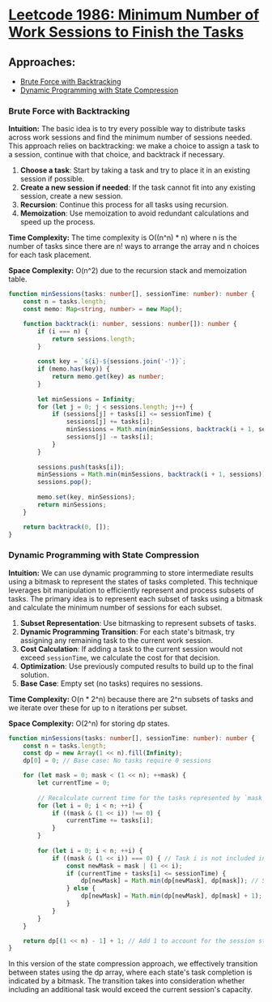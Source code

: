 # [Leetcode 1986: Minimum Number of Work Sessions to Finish the Tasks](https://leetcode.com/problems/minimum-number-of-work-sessions-to-finish-the-tasks/)

## Approaches:
- [Brute Force with Backtracking](#brute-force-with-backtracking)
- [Dynamic Programming with State Compression](#dynamic-programming-with-state-compression)

### Brute Force with Backtracking

**Intuition:**
The basic idea is to try every possible way to distribute tasks across work sessions and find the minimum number of sessions needed. This approach relies on backtracking: we make a choice to assign a task to a session, continue with that choice, and backtrack if necessary.

1. **Choose a task**: Start by taking a task and try to place it in an existing session if possible.
2. **Create a new session if needed**: If the task cannot fit into any existing session, create a new session.
3. **Recursion**: Continue this process for all tasks using recursion.
4. **Memoization**: Use memoization to avoid redundant calculations and speed up the process.

**Time Complexity:** The time complexity is O((n^n) * n) where n is the number of tasks since there are n! ways to arrange the array and n choices for each task placement.

**Space Complexity:** O(n^2) due to the recursion stack and memoization table.

```typescript
function minSessions(tasks: number[], sessionTime: number): number {
    const n = tasks.length;
    const memo: Map<string, number> = new Map();

    function backtrack(i: number, sessions: number[]): number {
        if (i === n) {
            return sessions.length;
        }
        
        const key = `${i}-${sessions.join('-')}`;
        if (memo.has(key)) {
            return memo.get(key) as number;
        }
        
        let minSessions = Infinity;
        for (let j = 0; j < sessions.length; j++) {
            if (sessions[j] + tasks[i] <= sessionTime) {
                sessions[j] += tasks[i];
                minSessions = Math.min(minSessions, backtrack(i + 1, sessions));
                sessions[j] -= tasks[i];
            }
        }
        
        sessions.push(tasks[i]);
        minSessions = Math.min(minSessions, backtrack(i + 1, sessions));
        sessions.pop();
        
        memo.set(key, minSessions);
        return minSessions;
    }

    return backtrack(0, []);
}
```

### Dynamic Programming with State Compression

**Intuition:**
We can use dynamic programming to store intermediate results using a bitmask to represent the states of tasks completed. This technique leverages bit manipulation to efficiently represent and process subsets of tasks. The primary idea is to represent each subset of tasks using a bitmask and calculate the minimum number of sessions for each subset.

1. **Subset Representation**: Use bitmasking to represent subsets of tasks.
2. **Dynamic Programming Transition**: For each state's bitmask, try assigning any remaining task to the current work session.
3. **Cost Calculation**: If adding a task to the current session would not exceed `sessionTime`, we calculate the cost for that decision.
4. **Optimization**: Use previously computed results to build up to the final solution.
5. **Base Case**: Empty set (no tasks) requires no sessions.

**Time Complexity:** O(n * 2^n) because there are 2^n subsets of tasks and we iterate over these for up to n iterations per subset.

**Space Complexity:** O(2^n) for storing dp states.

```typescript
function minSessions(tasks: number[], sessionTime: number): number {
    const n = tasks.length;
    const dp = new Array(1 << n).fill(Infinity);
    dp[0] = 0; // Base case: No tasks require 0 sessions

    for (let mask = 0; mask < (1 << n); ++mask) {
        let currentTime = 0;
        
        // Recalculate current time for the tasks represented by `mask`
        for (let i = 0; i < n; ++i) {
            if ((mask & (1 << i)) !== 0) {
                currentTime += tasks[i];
            }
        }
        
        for (let i = 0; i < n; ++i) {
            if ((mask & (1 << i)) === 0) { // Task i is not included in current `mask`
                const newMask = mask | (1 << i);
                if (currentTime + tasks[i] <= sessionTime) {
                    dp[newMask] = Math.min(dp[newMask], dp[mask]); // Same session
                } else {
                    dp[newMask] = Math.min(dp[newMask], dp[mask] + 1); // New session
                }
            }
        }
    }

    return dp[(1 << n) - 1] + 1; // Add 1 to account for the session starting at dp[0]
}
```

In this version of the state compression approach, we effectively transition between states using the dp array, where each state's task completion is indicated by a bitmask. The transition takes into consideration whether including an additional task would exceed the current session's capacity.

